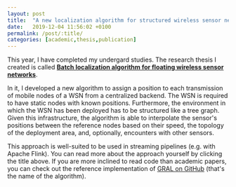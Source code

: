 ```yaml
---
layout: post
title:  "A new localization algorithm for structured wireless sensor networks"
date:   2019-12-04 11:56:02 +0100
permalink: /post/:title/
categories: [academic,thesis,publication]
---
```


This year, I have completed my undergard studies. The research thesis I created is called [**Batch localization algorithm for floating wireless sensor networks**](http://www.user.tu-berlin.de/mhaug/batch-mobile-wsn-localization.pdf).

In it, I developed a new algorithm to assign a position to each transmission of mobile nodes of a WSN from a centralized backend. The WSN is required to have static nodes with known positions.
Furthermore, the environment in which the WSN has been deployed has to be structured like a tree graph. Given this infrastructure, the algorithm is able to interpolate the sensor's positions between the reference nodes
based on their speed, the topology of the deployment area, and, optionally, encounters with other sensors.

This approach is well-suited to be used in streaming pipelines (e.g. with Apache Flink). You can read more about the approach yourself by clicking the title above.
If you are more inclined to read code than academic papers, you can check out the reference implementation of [GRAL on GitHub](https://github.com/reknih/GRAL) (that's the name of the algorithm).
